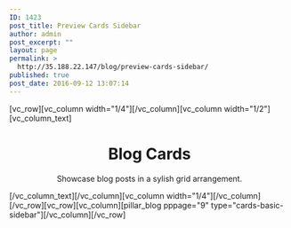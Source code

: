 ```yaml
---
ID: 1423
post_title: Preview Cards Sidebar
author: admin
post_excerpt: ""
layout: page
permalink: >
  http://35.188.22.147/blog/preview-cards-sidebar/
published: true
post_date: 2016-09-12 13:07:14
---
```

[vc_row][vc_column width="1/4"][/vc_column][vc_column width="1/2"][vc_column_text]
<h1 style="text-align: center;">Blog Cards</h1>
<p class="lead" style="text-align: center;">Showcase blog posts in a sylish grid arrangement.</p>

[/vc_column_text][/vc_column][vc_column width="1/4"][/vc_column][/vc_row][vc_row][vc_column][pillar_blog pppage="9" type="cards-basic-sidebar"][/vc_column][/vc_row]